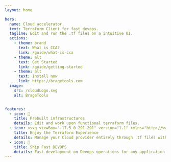 ```yaml
---
layout: home

hero:
  name: Cloud accelerator
  text: Terraform Client for fast devops.
  tagline: Edit and run the .tf files on a intuitive UI.
  actions:
    - theme: brand
      text: What is CCA?
      link: /guide/what-is-cca
    - theme: alt
      text: Get Started
      link: /guide/getting-started
    - theme: alt
      text: Install now
      link: https://bragetools.com
  image:
    src: /cloudLogo.svg
    alt: BrageTools


features:
  - icon: 📝
    title: Prebuilt infrastructures
    details: Edit and work upon functional terraform files.
  - icon: <svg viewBox="-17.5 0 291 291" version="1.1" xmlns="http://www.w3.org/2000/svg" xmlns:xlink="http://www.w3.org/1999/xlink" preserveAspectRatio="xMidYMid" fill="#000000"><g id="SVGRepo_bgCarrier" stroke-width="0"></g><g id="SVGRepo_tracerCarrier" stroke-linecap="round" stroke-linejoin="round"></g><g id="SVGRepo_iconCarrier"> <g> <polygon fill="#4040B2" points="176.485057 188.994162 256.000302 143.127442 256.000302 51.2485453 176.485057 97.2122358"> </polygon> <path d="M88.2425283,51.2485453 L167.757774,97.2122358 L167.757774,188.994162 L88.2425283,143.078957 M0,91.8304113 L79.5152453,137.745617 L79.5152453,45.9152057 L0,0 M88.2425283,244.994228 L167.757774,290.909434 L167.757774,199.079023 L88.2425283,153.163817" fill="#5C4EE5"> </path> </g> </g></svg>
    title: Enjoy the Terraform Experience
    details: Manage your Cloud provider entirely through .tf files without touching its dashboard.
  - icon: 🚀
    title: Ship Fast DEVOPS
    details: Fast development on Devops operations for any application.
---
```


<style>
.VPContent .VPHome .VPHero .name .clip {
  background: transparent;
  background-clip: text;
  -webkit-background-clip: text;
  -webkit-text-fill-color: #98e1eb;
}

@media (min-width: 640px) {
  .VPContent .VPHome .VPHero .text {
    max-width: 1106px;
    /* max-width: 876px; */
    line-height: 56px;
    font-size: 48px;
  }
}
</style>
